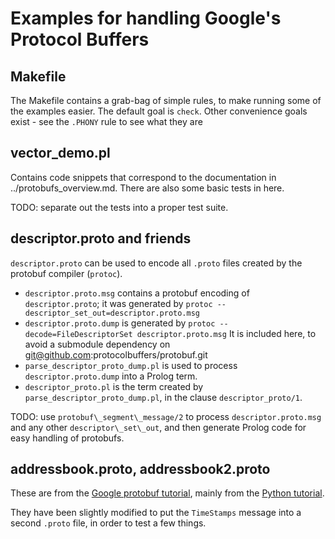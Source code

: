 # Examples for handling Google's Protocol Buffers

## Makefile

The Makefile contains a grab-bag of simple rules, to make running some
of the examples easier. The default goal is `check`. Other convenience
goals exist - see the `.PHONY` rule to see what they are

## vector_demo.pl

Contains code snippets that correspond to the documentation
in ../protobufs_overview.md. There are also some basic tests
in here.

TODO: separate out the tests into a proper test suite.

## descriptor.proto and friends

`descriptor.proto` can be used to encode all `.proto` files created by
the protobuf compiler (`protoc`).

* `descriptor.proto.msg` contains a protobuf encoding of
  `descriptor.proto`; it was generated by `protoc
  --descriptor_set_out=descriptor.proto.msg`
* `descriptor.proto.dump` is generated by `protoc
  --decode=FileDescriptorSet descriptor.proto.msg`
  It is included here, to avoid a submodule dependency on
  git@github.com:protocolbuffers/protobuf.git
* `parse_descriptor_proto_dump.pl` is used to process `descriptor.proto.dump`
  into a Prolog term.
* `descriptor_proto.pl` is the term created by `parse_descriptor_proto_dump.pl`,
  in the clause `descriptor_proto/1`.

TODO: use `protobuf\_segment\_message/2` to process
`descriptor.proto.msg` and any other `descriptor\_set\_out`, and then
generate Prolog code for easy handling of protobufs.

## addressbook.proto, addressbook2.proto

These are from the [Google protobuf
tutorial](https://developers.google.com/protocol-buffers/docs/tutorials),
mainly from the [Python
tutorial](https://developers.google.com/protocol-buffers/docs/pythontutorial).

They have been slightly modified to put the `TimeStamps` message into
a second `.proto` file, in order to test a few things.
